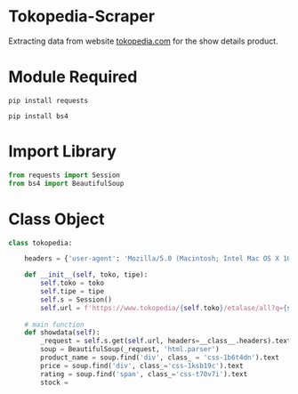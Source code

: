 # Tokopedia-Scraper
Extracting data from website [tokopedia.com](https://www.tokopedia.com)
for the show details product.

# Module Required
`pip install requests`

`pip install bs4`

# Import Library
```python require markdown = 
from requests import Session
from bs4 import BeautifulSoup
```

# Class Object
```python require markdown =
class tokopedia:

    headers = {'user-agent': 'Mozilla/5.0 (Macintosh; Intel Mac OS X 10_14_1) AppleWebKit/537.36 (KHTML, like Gecko) Chrome/71.0.3578.98 Safari/537.36 OPR/58.0.3135.79'}

    def __init__(self, toko, tipe):
        self.toko = toko
        self.tipe = tipe
        self.s = Session()
        self.url = f'https://www.tokopedia/{self.toko}/etalase/all?q={self.tipe}'.replace(" ","%20")
   
    # main function
    def showdata(self):
        _request = self.s.get(self.url, headers=__class__.headers).text
        soup = BeautifulSoup(_request, 'html.parser')
        product_name = soup.find('div', class_ = 'css-1b6t4dn').text
        price = soup.find('div', class_='css-1ksb19c').text
        rating = soup.find('span', class_='css-t70v7i').text
        stock =
```
